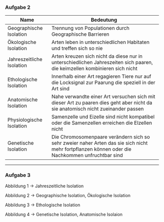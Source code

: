 ### Aufgabe 2
|Name|Bedeutung|
|----|---------|
|Geographische Isolation|Trennung von Populationen durch Geographische Barrieren|
|Ökologische Isolation|Arten leben in unterschiedlichen Habitaten und treffen sich so nie|
|Jahreszeitliche Isolation|Arten kreuzen sich nicht da diese nur in unterschiedlichen Jahreszeiten sich paaren, die keimzellen kombinieren sich nicht|
|Ethologische Isolation|Innerhalb einer Art regagieren Tiere nur auf die Locksignal zur Paarung die speziell in der Art sind|
|Anatomische Isolation|Nahe verwandte einer Art versuchen sich mit dieser Art zu paaren dies geht aber nicht da sie anatomisch nicht zueinander passen|
|Physiologische Isolation|Samenzelle und Eizelle sind nicht kompatibel oder die Samenzellen erreichen die EIzellen nicht|
|Genetische Isolation|Die Chromosomenpaare verändern sich so sehr zweier naher Arten das sie sich nicht mehr fortpflanzen können oder die Nachkommen unfruchtbar sind|

---

### Aufgabe 3
Abbildung 1 $\rightarrow$ Jahreszeitliche Isolation

Abbildung 2 $\rightarrow$ Geographische Isolation, Ökologische Isolation

Abbildung 3 $\rightarrow$ Ethologische Isolation

Abbildung 4 $\rightarrow$ Genetische Isolation, Anatomische Isolaion